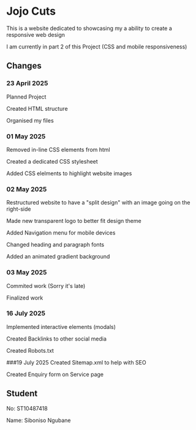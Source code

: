 # Jojo Cuts

This is a website dedicated to showcasing my a ability to create a responsive web design

I am currently in part 2 of this Project (CSS and mobile responsiveness)

## Changes
### 23 April 2025
Planned Project

Created HTML structure

Organised my files

### 01 May 2025
Removed in-line CSS elements from html

Created a dedicated CSS stylesheet

Added CSS elelments to highlight website images

### 02 May 2025
Restructured website to have a "split design" with an image going on the right-side

Made new transparent logo to better fit design theme

Added Navigation menu for mobile devices

Changed heading and paragraph fonts

Added an animated gradient background 

### 03 May 2025
Commited work (Sorry it's late)

Finalized work

### 16 July 2025
Implemented interactive elements (modals)

Created Backlinks to other social media

Created Robots.txt

###19 July 2025
Created Sitemap.xml to help with SEO

Created Enquiry form on Service page

## Student
No: ST10487418

Name: Siboniso Ngubane
